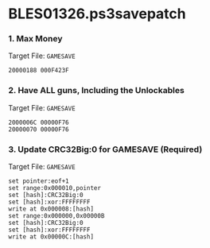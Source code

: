 # BLES01326.ps3savepatch

### 1. Max Money

Target File: `GAMESAVE`

```
20000188 000F423F
```

### 2. Have ALL guns, Including the Unlockables

Target File: `GAMESAVE`

```
2000006C 00000F76
20000070 00000F76
```

### 3. Update CRC32Big:0 for GAMESAVE (Required)

Target File: `GAMESAVE`

```
set pointer:eof+1
set range:0x000010,pointer
set [hash]:CRC32Big:0
set [hash]:xor:FFFFFFFF
write at 0x000008:[hash]
set range:0x000000,0x00000B
set [hash]:CRC32Big:0
set [hash]:xor:FFFFFFFF
write at 0x00000C:[hash]
```

